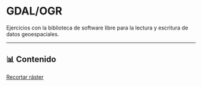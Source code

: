 # GDAL/OGR

Ejercicios con la biblioteca de software libre para la lectura y escritura de datos geoespaciales.

---

## 📊 Contenido

[Recortar ráster](01/recortar_ras_shp_lotes.ipynb)
